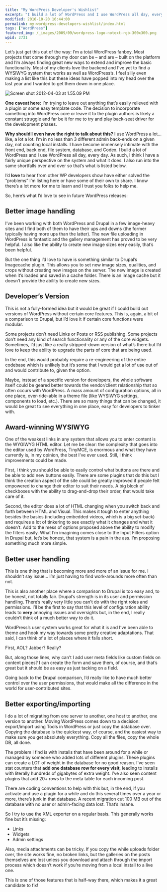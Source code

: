 ```yaml
---
title: "My WordPress Developer's Wishlist"
excerpt: "I build a lot of WordPress and I use WordPress all day, every day. Here’s what I’d love to see in future WordPress releases."
modified: 2016-10-20 16:44:00
permalink: my-wordpress-developers-wishlist/index.html
tags: ["WordPress"]
featured_img: /_images/2009/09/wordpress-logo-notext-rgb-300x300.png
wpid: 2731
---
```



Let’s just get this out of the way: I’m a total WordPress fanboy. Most projects that come through my door can be – and are – built on the platform and I’m always finding great new ways to extend and improve the basic functionality. Most of my clients love the backend and I’ve yet to find a WYSIWYG system that works as well as WordPress’s. I feel silly even making a list like this but these ideas have popped into my head over the last year and I wanted to get them down in one place.

![](/_images/2012/04/Screen-shot-2012-04-03-at-1.55.09-PM-e1333486558248.png "Screen shot 2012-04-03 at 1.55.09 PM")

**One caveat here:** I’m trying to leave out anything that’s easily relieved with a plugin or some easy template code. The decision to incorporate something into WordPress core or leave it to the plugin authors is likely a constant struggle and far be it for me to try and play back-seat driver for the development phases.

**Why should I even have the right to talk about this?** I use WordPress a lot… like, a lot a lot. I’m in no less than 3 different admin back-ends on a given day, not counting local installs. I have become immensely intimate with the front end, back end, file system, database, and Codex. I build a lot of WordPress and I use WordPress all day, every day. As such, I think I have a fairly unique perspective on the system and what it does. I also run into the same shortfalls over and over so that’s what is listed below.

I’d **love** to hear from other WP developers show have either solved the “problems” I’m listing here or have some of their own to share. I know there’s a lot more for me to learn and I trust you folks to help me.

So, here’s what I’d love to see in future WordPress releases:

Better image handling
---------------------

I’ve been working with both WordPress and Drupal in a few image-heavy sites and I find both of them to have their ups and downs (the former typically having more ups than the latter). The new file uploading in WordPress is fantastic and the gallery management has proved to be very helpful. I also like the ability to create new image sizes eery easily, that’s been helpful.

But the one thing I’d love to have is something similar to Drupal’s Imagecache plugin. This allows you to set new image sizes, qualities, and crops without creating new images on the server. The new image is created when it’s loaded and saved in a cache folder. There is an image cache but it doesn’t provide the ability to create new sizes.

Developer’s Version
-------------------

This is not a fully-formed idea but it would be great if I could build out versions of WordPress without certain core features. This is, again, a bit of a comparison to Drupal, but I’d love it if certain core functions were modular.

Some projects don’t need Links or Posts or RSS publishing. Some projects don’t need any kind of search functionality or any of the core widgets. Sometimes, I’d just like a really stripped-down version of what’s there but I’d love to keep the ability to upgrade the parts of core that are being used.

In the end, this would probably require a re-engineering of the entire codebase which is unlikely but it’s some that I would get a lot of use out of and would contribute to, given the option.

Maybe, instead of a specific version for developers, the whole software itself could be geared better towards the vendor/client relationship that so often occurs with WordPress. A mass amount of configuration options, all in one place, over-ride-able in a theme file (like WYSIWYG settings, components to load, etc.). There are so many things that can be changed, it would be great to see everything in one place, easy for developers to tinker with.

Award-winning WYSIWYG
---------------------

One of the weakest links in any system that allows you to enter content is the WYGIWYG HTML editor. Let me be clear: the complexity that goes into the editor used by WordPress, TinyMCE, is enormous and what they have currently is, in my opinion, the best I’ve ever used. Still, I think improvements could be made.

First, I think you should be able to easily control what buttons are there and be able to add new buttons easily. There are some plugins that do this but I think the creation aspect of the site could be greatly improved if people felt empowered to change their editor to suit their needs. A big block of checkboxes with the ability to drag-and-drop their order, that would take care of it.

Second, the editor does a lot of HTML changing when you switch back and forth between HTML and Visual. This makes it tough to enter anything besides the basics (including embedded videos, which is a big set-back) and requires a lot of tinkering to see exactly what it changes and what it doesn’t. Add to the mess of options proposed above the ability to modify the filters easily. What I’m imagining comes close to the Input Filters option in Drupal but, let’s be honest, that system is a pain in the ass. I’m proposing something much more simple.

Better user handling
--------------------

This is one thing that is becoming more and more of an issue for me. I shouldn’t say issue… I’m just having to find work-arounds more often than not.

This is also another place where a comparison to Drupal is too easy and, to be honest, not totally fair. Drupal’s strength is in its user and permission handling. There’s really very little you can’t do with the right roles and permissions. I’ll be the first to say that this level of configuration ability leads to **very** annoying issues and oversights but, in the end, I really couldn’t think of a much better way to do it.

WordPress’s user system works great for what it is and I’ve been able to theme and hook my way towards some pretty creative adaptations. That said, I can think of a lot of places where it falls short.

First, AOL? Jabber? Really?

But, along those lines, why can’t I add user meta fields like custom fields on content pieces? I can create the form and save them, of course, and that’s great but it should be as easy as just tacking on a field.

Going back to the Drupal comparison, I’d really like to have much better control over the user permissions, that would make all the difference in the world for user-contributed sites.

Better exporting/importing
--------------------------

I do a lot of migrating from one server to another, one host to another, one version to another. Moving WordPress comes down to a decision: export/import using Tools in WordPress or just copy the database over. Copying the database is the quickest way, of course, and the easiest way to make sure you get absolutely everything. Copy all the files, copy the whole DB, all done.

The problem I find is with installs that have been around for a while or managed by someone who added lots of different plugins. These plugins can create a LOT of weight in the database for no good reason. I’ve seen stat counters that **add one database row for every visit**, leading to installs with literally hundreds of gigabytes of extra weight. I’ve also seen content plugins that add 20+ rows to the meta table for each incoming post.

There are coding conventions to help with this but, in the end, if you activate and use a plugin for a while and do this several times over a year or more, there’s junk in that database. A recent migration cut 100 MB out of the database with no user or admin-facing data lost. That’s insane.

So I try to use the XML exporter on a regular basis. This generally works fine but it’s missing:

- Links
- Widgets
- Admin settings

Also, media attachments can be tricky. If you copy the while uploads folder over, the site works fine, no broken links, but the galleries on the posts themselves are lost unless you download and attach through the import process which doesn’t work if you’re moving from a local install to a live one.

This is one of those features that is half-way there, which makes it a great candidate to fix!
